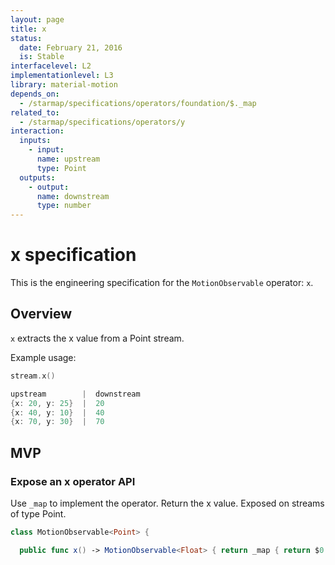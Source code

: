 ```yaml
---
layout: page
title: x
status:
  date: February 21, 2016
  is: Stable
interfacelevel: L2
implementationlevel: L3
library: material-motion
depends_on:
  - /starmap/specifications/operators/foundation/$._map
related_to:
  - /starmap/specifications/operators/y
interaction:
  inputs:
    - input:
      name: upstream
      type: Point
  outputs:
    - output:
      name: downstream
      type: number
---
```


# x specification

This is the engineering specification for the `MotionObservable` operator: `x`.

## Overview

`x` extracts the x value from a Point stream.

Example usage:

```swift
stream.x()

upstream        |  downstream
{x: 20, y: 25}  |  20
{x: 40, y: 10}  |  40
{x: 70, y: 30}  |  70
```

## MVP

### Expose an x operator API

Use `_map` to implement the operator. Return the x value. Exposed on streams of type Point.

```swift
class MotionObservable<Point> {

  public func x() -> MotionObservable<Float> { return _map { return $0.x } }
```
